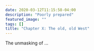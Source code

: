 ```yaml
---
date: 2020-03-12T11:15:58-04:00
description: "Poorly prepared"
featured_image: ""
tags: []
title: "Chapter X: The old, old West"
---
```


The unmasking of ...
